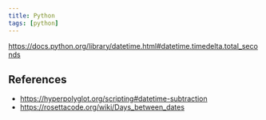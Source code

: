```yaml
---
title: Python
tags: [python]
---
```


<https://docs.python.org/library/datetime.html#datetime.timedelta.total_seconds>

## References

- <https://hyperpolyglot.org/scripting#datetime-subtraction>
- <https://rosettacode.org/wiki/Days_between_dates>
